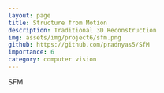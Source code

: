 ```yaml
---
layout: page
title: Structure from Motion
description: Traditional 3D Reconstruction
img: assets/img/project6/sfm.png
github: https://github.com/pradnyas5/SfM
importance: 6
category: computer vision
---
```


SFM